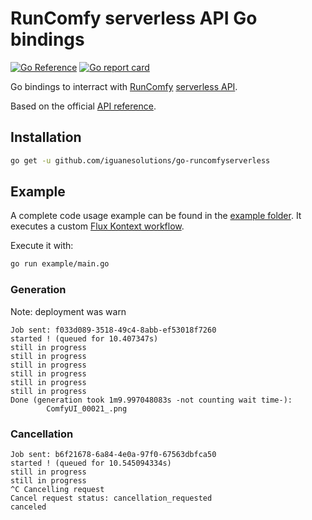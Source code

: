 # RunComfy serverless API Go bindings

[![Go Reference](https://pkg.go.dev/badge/github.com/iguanesolutions/go-runcomfyserverless.svg)](https://pkg.go.dev/github.com/iguanesolutions/go-runcomfyserverless) [![Go report card](https://goreportcard.com/badge/github.com/iguanesolutions/go-runcomfyserverless)](https://goreportcard.com/report/github.com/iguanesolutions/go-runcomfyserverless)

Go bindings to interract with [RunComfy](https://www.runcomfy.com/) [serverless API](https://www.runcomfy.com/comfyui-api).

Based on the official [API reference](https://docs.runcomfy.com/deployment-endpoints).

## Installation

```bash
go get -u github.com/iguanesolutions/go-runcomfyserverless
```

## Example

A complete code usage example can be found in the [example folder](https://github.com/iguanesolutions/go-runcomfyserverless/blob/main/example/main.go).
It executes a custom [Flux Kontext workflow](https://docs.comfy.org/tutorials/flux/flux-1-kontext-dev).

Execute it with:

```bash
go run example/main.go
```

### Generation

Note: deployment was warn

```text
Job sent: f033d089-3518-49c4-8abb-ef53018f7260
started ! (queued for 10.407347s)
still in progress
still in progress
still in progress
still in progress
still in progress
still in progress
Done (generation took 1m9.997048083s -not counting wait time-):
        ComfyUI_00021_.png
```

### Cancellation

```text
Job sent: b6f21678-6a84-4e0a-97f0-67563dbfca50
started ! (queued for 10.545094334s)
still in progress
still in progress
^C Cancelling request
Cancel request status: cancellation_requested
canceled
```
